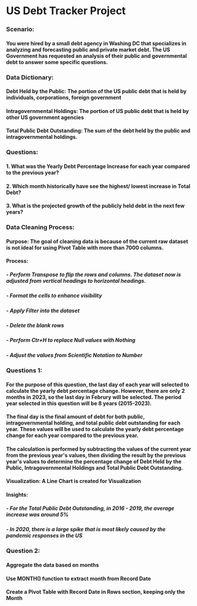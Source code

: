 # US Debt Tracker Project

### Scenario: 
#### You were hired by a small debt agency in Washing DC that specializes in analyzing and forecasting public and private market debt. The US Government has requested an analysis of their public and governmental debt to answer some specific questions.

### Data Dictionary:
#### Debt Held by the Public: The portion of the US public debt that is held by individuals, corporations, foreign government
#### Intragovernmental Holdings: The portion of US public debt that is held by other US government agencies
#### Total Public Debt Outstanding: The sum of the debt held by the public and intragovernmental holdings.

### Questions:

#### 1. What was the Yearly Debt Percentage Increase for each year compared to the previous year?
#### 2. Which month historically have see the highest/ lowest increase in Total Debt?
#### 3. What is the projected growth of the publicly held debt in the next few years?

### Data Cleaning Process:

#### Purpose: The goal of cleaning data is because of the current raw dataset is not ideal for using Pivot Table with more than 7000 columns.

#### Process:
##### - Perform Transpose to flip the rows and columns. The dataset now is adjusted from vertical headings to horizontal headings.
##### - Format the cells to enhance visibility
##### - Apply Filter into the dataset
##### - Delete the blank rows
##### - Perform Ctr+H to replace Null values with Nothing 
##### - Adjust the values from Scientific Notation to Number 

### Questions 1:

#### For the purpose of this question, the last day of each year will selected to calculate the yearly debt percentage change. However, there are only 2 months in 2023, so the last day in Februry will be selected. The period year selected in this question will be 8 years (2015-2023).

#### The final day is the final amount of debt for both public, intragovernmental holding, and total public debt outstanding for each year. These values will be used to calculate the yearly debt percentage change for each year compared to the previous year.

#### The calculation is performed by subtracting the values of the current year from the previous year's values, then dividing the result by the previous year's values to determine the percentage change of Debt Held by the Public, Intragovernmental Holdings and Total Public Debt Outstanding.

#### Visualization: A Line Chart is created for Visualization

#### Insights:
##### - For the Total Public Debt Outstanding, in 2016 - 2019, the average increase was around 5%
##### - In 2020, there is a large spike that is most likely caused by the pandemic responses in the US


### Question 2:

#### Aggregate the data based on months
#### Use MONTH() function to extract month from Record Date
#### Create a Pivot Table with Record Date in Rows section, keeping only the Month








